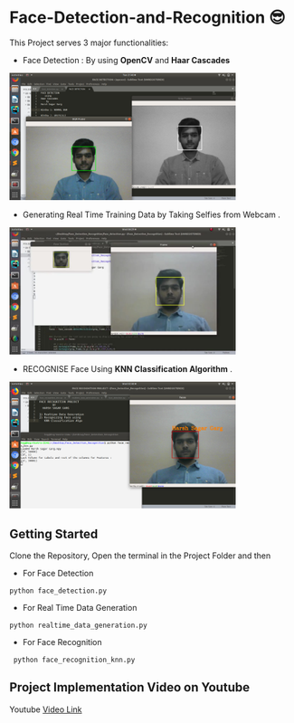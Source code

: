 # Face-Detection-and-Recognition :sunglasses:

This Project serves 3 major functionalities:
* Face Detection : By using **OpenCV** and **Haar Cascades**
<img src="images1/face_detection2.png" width="400">

* Generating Real Time Training Data by Taking Selfies from Webcam .
<img src="images1/data_gen.jpeg" width="400">

* RECOGNISE Face Using **KNN Classification Algorithm** .
<img src="images1/Face_recog.png" width="400">

## Getting Started

Clone the Repository, Open the terminal in the Project Folder and then
  * For Face Detection
  
  ```
  python face_detection.py
  ```
  * For Real Time Data Generation
   
   ```
   python realtime_data_generation.py
   ```
  * For Face Recognition
   
   ```
    python face_recognition_knn.py
   ```
   
## Project Implementation Video on Youtube
Youtube [Video Link](https://www.youtube.com/watch?v=8Gasjferv2M)


